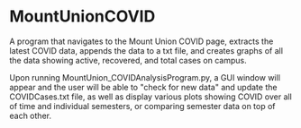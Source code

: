 # MountUnionCOVID
A program that navigates to the Mount Union COVID page, extracts the latest COVID data, appends the data to a txt file, and creates graphs of all the data showing active, recovered, and total cases on campus.

Upon running MountUnion_COVIDAnalysisProgram.py, a GUI window will appear and the user will be able to "check for new data" and update the COVIDCases.txt file, as well as display various plots showing COVID over all of time and individual semesters, or comparing semester data on top of each other.
